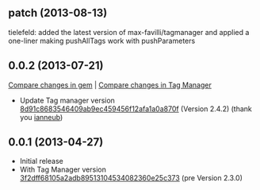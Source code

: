 ## patch (2013-08-13)
tielefeld: added the latest version of max-favilli/tagmanager and applied a one-liner making pushAllTags work with pushParameters

## 0.0.2 (2013-07-21)

[Compare changes in gem](https://github.com/tmaier/tagmanager-rails/compare/v0.0.1...v0.0.2)
|
[Compare changes in Tag Manager](https://github.com/max-favilli/tagmanager/compare/3f2dff68105a2adb89513104534082360e25c373...8d91c8683546409ab9ec459456f12afa1a0a870f)

* Update Tag manager version [8d91c8683546409ab9ec459456f12afa1a0a870f][] (Version 2.4.2) (thank you [ianneub][])

[8d91c8683546409ab9ec459456f12afa1a0a870f]: https://github.com/max-favilli/tagmanager/commit/8d91c8683546409ab9ec459456f12afa1a0a870f
[ianneub]: https://github.com/ianneub

## 0.0.1 (2013-04-27)

* Initial release
* With Tag Manager version [3f2dff68105a2adb89513104534082360e25c373][] (pre Version 2.3.0)

[3f2dff68105a2adb89513104534082360e25c373]: https://github.com/max-favilli/tagmanager/commit/3f2dff68105a2adb89513104534082360e25c373
